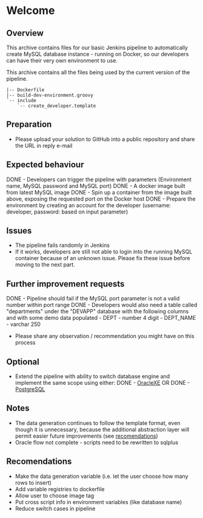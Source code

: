# Welcome

## Overview

This archive contains files for our basic Jenkins pipeline to automatically create MySQL database instance - running on Docker, so our developers can have their very own environment to use.

This archive contains all the files being used by the current version of the pipeline.

```
|-- Dockerfile
|-- build-dev-environment.groovy
`-- include
    `-- create_developer.template
```

## Preparation

- Please upload your solution to GitHub into a public repository and share the URL in reply e-mail

## Expected behaviour

DONE - Developers can trigger the pipeline with parameters (Environment name, MySQL password and MySQL port)
DONE - A docker image built from latest MySQL image
DONE - Spin up a container from the image built above, exposing the requested port on the Docker host
DONE - Prepare the environment by creating an account for the developer (username: developer, password: based on input parameter)

## Issues

- The pipeline fails randomly in Jenkins
- If it works, developers are still not able to login into the running MySQL container because of an unknown issue. Please fix these issue before moving to the next part.

## Further improvement requests

DONE - Pipeline should fail if the MySQL port parameter is not a valid number within port range
DONE - Developers would also need a table called "departments" under the "DEVAPP" database with the following columns and with some demo data populated
    - DEPT - number 4 digit
    - DEPT_NAME - varchar 250
- Please share any observation / recommendation you might have on this process

## Optional
- Extend the pipeline with ability to switch database engine and implement the same scope using either:
DONE    - [OracleXE](https://container-registry.oracle.com/ords/f?p=113:4:3559407972469:::4:P4_REPOSITORY,AI_REPOSITORY,AI_REPOSITORY_NAME,P4_REPOSITORY_NAME,P4_EULA_ID,P4_BUSINESS_AREA_ID:803,803,Oracle%20Database%20Express%20Edition,Oracle%20Database%20Express%20Edition,1,0&cs=3DRUVeYjFotraARk1_SIQT-gpXHdclgNeRODkR0y5bUs8pMZHRZgRESapOWM2F4DJVgxuFhP_eLjQZFewWuqYRw)
    OR
DONE    - [PostgreSQL](https://hub.docker.com/_/postgres/)

## Notes
- The data generation continues to follow the template format, even though it is unnecessary, because the additional abstraction layer will permit easier future improvements (see [recomendations](#Recomendations))
- Oracle flow not complete - scripts need to be rewritten to sqlplus

## Recomendations
- Make the data generation variable (i.e. let the user choose how many rows to insert)
- Add variable registries to dockerfile
- Allow user to choose image tag
- Put cross script info in environment variables (like database name)
- Reduce switch cases in pipeline
